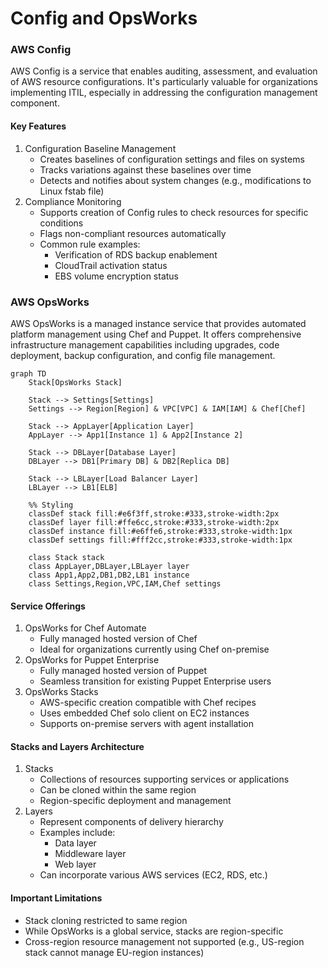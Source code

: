 # Config and OpsWorks

### AWS Config

AWS Config is a service that enables auditing, assessment, and evaluation of AWS resource configurations. It's particularly valuable for organizations implementing ITIL, especially in addressing the configuration management component.

#### Key Features

1. Configuration Baseline Management
   * Creates baselines of configuration settings and files on systems
   * Tracks variations against these baselines over time
   * Detects and notifies about system changes (e.g., modifications to Linux fstab file)
2. Compliance Monitoring
   * Supports creation of Config rules to check resources for specific conditions
   * Flags non-compliant resources automatically
   * Common rule examples:
     * Verification of RDS backup enablement
     * CloudTrail activation status
     * EBS volume encryption status

### AWS OpsWorks

AWS OpsWorks is a managed instance service that provides automated platform management using Chef and Puppet. It offers comprehensive infrastructure management capabilities including upgrades, code deployment, backup configuration, and config file management.



```mermaid
graph TD
    Stack[OpsWorks Stack]
    
    Stack --> Settings[Settings]
    Settings --> Region[Region] & VPC[VPC] & IAM[IAM] & Chef[Chef]
    
    Stack --> AppLayer[Application Layer]
    AppLayer --> App1[Instance 1] & App2[Instance 2]
    
    Stack --> DBLayer[Database Layer]
    DBLayer --> DB1[Primary DB] & DB2[Replica DB]
    
    Stack --> LBLayer[Load Balancer Layer]
    LBLayer --> LB1[ELB]

    %% Styling
    classDef stack fill:#e6f3ff,stroke:#333,stroke-width:2px
    classDef layer fill:#ffe6cc,stroke:#333,stroke-width:2px
    classDef instance fill:#e6ffe6,stroke:#333,stroke-width:1px
    classDef settings fill:#fff2cc,stroke:#333,stroke-width:1px
    
    class Stack stack
    class AppLayer,DBLayer,LBLayer layer
    class App1,App2,DB1,DB2,LB1 instance
    class Settings,Region,VPC,IAM,Chef settings
```

#### Service Offerings

1. OpsWorks for Chef Automate
   * Fully managed hosted version of Chef
   * Ideal for organizations currently using Chef on-premise
2. OpsWorks for Puppet Enterprise
   * Fully managed hosted version of Puppet
   * Seamless transition for existing Puppet Enterprise users
3. OpsWorks Stacks
   * AWS-specific creation compatible with Chef recipes
   * Uses embedded Chef solo client on EC2 instances
   * Supports on-premise servers with agent installation

#### Stacks and Layers Architecture

1. Stacks
   * Collections of resources supporting services or applications
   * Can be cloned within the same region
   * Region-specific deployment and management
2. Layers
   * Represent components of delivery hierarchy
   * Examples include:
     * Data layer
     * Middleware layer
     * Web layer
   * Can incorporate various AWS services (EC2, RDS, etc.)

#### Important Limitations

* Stack cloning restricted to same region
* While OpsWorks is a global service, stacks are region-specific
* Cross-region resource management not supported (e.g., US-region stack cannot manage EU-region instances)
